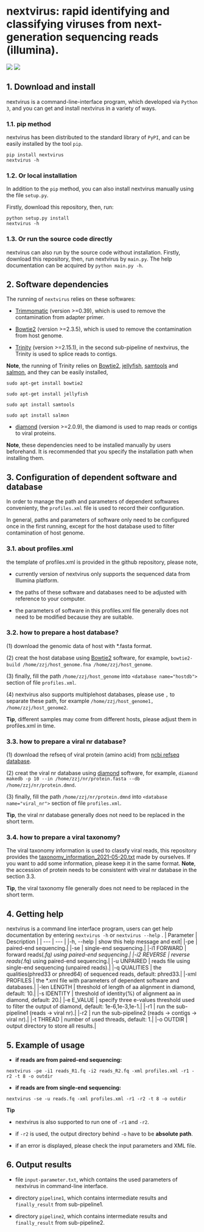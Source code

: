 # nextvirus: rapid identifying and classifying viruses from next-generation sequencing reads (illumina).

![](https://img.shields.io/badge/System-Linux-green.svg)
![](https://img.shields.io/pypi/wheel/virusrecom)


## 1. Download and install

nextvirus is a command-line-interface program, which developed via `Python 3`, and you can get and install nextvirus in a variety of ways.

### 1.1. pip method

nextvirus has been distributed to the standard library of `PyPI`, and can be easily installed by the tool `pip`.

```
pip install nextvirus
nextvirus -h
```

### 1.2. Or local installation

In addition to the  `pip` method, you can also install nextvirus manually using the file `setup.py`. 

Firstly, download this repository, then, run:
```
python setup.py install
nextvirus -h
```

### 1.3. Or run the source code directly

nextvirus can also run by the source code without installation. Firstly, download this repository, then, run nextvirus by `main.py`. The help documentation can be acquired by `python main.py -h`.


## 2. Software dependencies

The running of `nextvirus` relies on these softwares:

+  [Trimmomatic](http://www.usadellab.org/cms/?page=trimmomatic) (version >=0.39), which is used to remove the contamination from adapter primer.

+  [Bowtie2](http://bowtie-bio.sourceforge.net/bowtie2/index.shtml) (version >=2.3.5), which is used to remove the contamination from host genome.
  
+  [Trinity](https://github.com/trinityrnaseq/trinityrnaseq) (version >=2.15.1), in the second sub-pipeline of nextvirus, the Trinity is used to splice reads to contigs.
  
<b>Note</b>, the running of Trinity relies on [Bowtie2](http://bowtie-bio.sourceforge.net/bowtie2/index.shtml), [jellyfish](https://github.com/gmarcais/Jellyfish/releases), [samtools](https://github.com/samtools/samtools/releases) and [salmon](https://github.com/COMBINE-lab/salmon/releases/tag/v1.10.1), and they can be easily installed,
```
sudo apt-get install bowtie2

sudo apt-get install jellyfish

sudo apt install samtools

sudo apt install salmon
```

+  [diamond](https://github.com/bbuchfink/diamond) (version >=2.0.9), the diamond is used to map reads or contigs to viral proteins.

<b>Note</b>, these dependencies need to be installed manually by users beforehand. It is recommended that you specify the installation path when installing them.


## 3. Configuration of dependent software and database
In order to manage the path and parameters of dependent softwares convenienty, the `profiles.xml` file is used to record their configuration. 

In general, paths and parameters of software only need to be configured once in the first running, except for the host database used to filter contamination of host genome.

### 3.1. about profiles.xml
the template of profiles.xml is provided in the github repository, please note,

+ currently version of nextvirus only supports the sequenced data from Illumina platform.
  
+ the paths of these software and databases need to be adjusted with reference to your computer. 
  
+ the parameters of software in this profiles.xml file generally does not need to be modified because they are suitable.


### 3.2. how to prepare a host database?
(1) download the genomic data of host with *.fasta format.

(2) creat the host database using [Bowtie2](http://bowtie-bio.sourceforge.net/bowtie2/index.shtml) software, for example,
 `bowtie2-build /home/zzj/host_genome.fna /home/zzj/host_genome`.

(3) finally, fill the path `/home/zzj/host_genome`  into `<database name="hostdb">` section of file `profiles.xml`. 

(4) nextvirus also supports multiplehost databases, please use `,` to separate these path, for example `/home/zzj/host_genome1, /home/zzj/host_genome2`.

<b>Tip</b>, different samples may come from different hosts, please adjust them in profiles.xml in time.

### 3.3. how to prepare a viral nr database?
(1) download the refseq of viral protein (amino acid) from [ncbi refseq database](https://ftp.ncbi.nlm.nih.gov/refseq/release/viral/).

(2) creat the viral nr database using [diamond](https://github.com/bbuchfink/diamond) software, for example, 
`diamond makedb -p 10 --in /home/zzj/nr/protein.fasta --db /home/zzj/nr/protein.dmnd`. 

(3) finally, fill the path `/home/zzj/nr/protein.dmnd`  into `<database name="viral_nr">` section of file `profiles.xml`. 


<b>Tip</b>, the viral nr database generally does not need to be replaced in the short term.

### 3.4. how to prepare a viral taxonomy?
The viral taxonomy information is used to classfy viral reads, this repository provides the [taxonomy_information_2021-05-20.txt]() made by ourselves. If you want to add some information, please keep it in the same format. 
<b>Note</b>, the accession of protein needs to be consistent with viral nr database in the section 3.3.

<b>Tip</b>, the viral taxonomy file generally does not need to be replaced in the short term.


## 4. Getting help
nextvirus is a command line interface program, users can get help documentation by entering `nextvirus -h`  or `nextvirus --help` .
| Parameter | Description |
| --- | --- |
|-h, --help | show this help message and exit|
|-pe | paired-end sequencing.|
|-se | single-end sequencing.|
|-i1 FORWARD | forward reads(*.fq) using paired-end sequencing.|
|-i2 REVERSE | reverse reads(*.fq) using paired-end sequencing.|
|-u UNPAIRED | reads file using single-end sequencing (unpaired reads).|
|-q QUALITIES | the qualities(phred33 or phred64) of sequenced reads, default: phred33.|
|-xml PROFILES | the *.xml file with parameters of dependent software and databases.|
|-len LENGTH | threshold of length of aa alignment in diamond, default: 10.|
|-s IDENTITY | threshold of identity(%) of alignment aa in diamond, default: 20.|
|-e E_VALUE | specify three e-values threshold used to filter the output of diamond, default: 1e-6,1e-3,1e-1.|
|-r1 | run the sub-pipeline1 (reads → viral nr).|
|-r2 | run the sub-pipeline2 (reads → contigs → viral nr).|
|-t THREAD | number of used threads, default: 1.|
|-o OUTDIR | output directory to store all results.|


## 5. Example of usage


+ <b>if reads are from paired-end sequencing:</b>
  
```
nextvirus -pe -i1 reads_R1.fq -i2 reads_R2.fq -xml profiles.xml -r1 -r2 -t 8 -o outdir
```

+ <b>if reads are from single-end sequencing:</b>
 
 ```
nextvirus -se -u reads.fq -xml profiles.xml -r1 -r2 -t 8 -o outdir
```

<b> Tip </b>
+ nextvirus is also supported to run one of `-r1` and `-r2`.

+ if `-r2` is used, the output directory behind `-o` have to be <b>absolute path</b>.

+ if an error is displayed, please check the input parameters and XML file.


## 6. Output results
+ file `input-parameter.txt`, which contains the used parameters of nextvirus in command-line interface.
+ directory `pipeline1`, which contains intermediate results and `finally_result` from sub-pipeline1.
  


  
+ directory `pipeline2`, which contains intermediate results and `finally_result` from sub-pipeline2.





